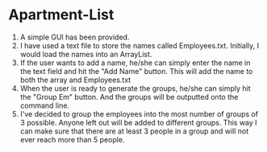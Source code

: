 # Apartment-List
1. A simple GUI has been provided.
2. I have used a text file to store the names called Employees.txt. Initially, I would load the names into an ArrayList.
3. If the user wants to add a name, he/she can simply enter the name in the text field and hit the "Add Name" button.
   This will add the name to both the array and Employees.txt
4. When the user is ready to generate the groups, he/she can simply hit the "Group Em" button. And the groups will be
   outputted onto the command line.
5. I've decided to group the employees into the most number of groups of 3 possible. Anyone left out will be added to
   different groups. This way I can make sure that there are at least 3 people in a group and will not ever reach more
  than 5 people.

